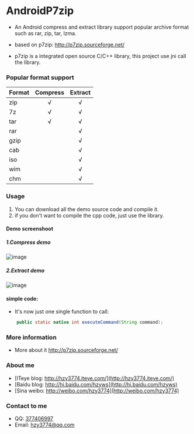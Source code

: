 AndroidP7zip
============

* An Android compress and extract library support popular archive format 
such as rar, zip, tar, lzma.
* based on p7zip: http://p7zip.sourceforge.net/

* p7zip is a integrated open source C/C++ library, this project use jni call the library.

### Popular format support

| Format      |    Compress | Extract  |
| :-------- | :--------:| :--------: |
|zip |√|√|
|7z  |√|√|
|tar |√|√|
|rar | |√|
|gzip| |√|
|cab | |√|
|iso | |√|
|wim | |√|
|chm | |√|


### Usage

1. You can download all the demo source code and compile it.<br>
2. if you don't want to compile the cpp code, just use the library.

#### Demo screenshoot
##### 1.Compress demo
![image](https://raw.githubusercontent.com/hzy3774/AndroidP7zip/master/images/compress_demo.gif)
##### 2.Extract demo
![image](https://raw.githubusercontent.com/hzy3774/AndroidP7zip/master/images/extract_demo.gif)

#### simple code:
* It's now just one single function to call:
```java
    public static native int executeCommand(String command);
```
### More information
* More about it http://p7zip.sourceforge.net/

### About me
* [ITeye blog: http://hzy3774.iteye.com/](http://hzy3774.iteye.com/)
* [Baidu blog: http://hi.baidu.com/hzyws](http://hi.baidu.com/hzyws)
* [Sina weibo: http://weibo.com/hzy3774](http://weibo.com/hzy3774)

### Contact to me
* QQ: [377406997](http://wpa.qq.com/msgrd?v=3&uin=377406997&site=qq&menu=yes)
* Email: [hzy3774@qq.com](mailto:hzy3774@qq.com)



